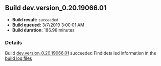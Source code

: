 ## Build dev.version_0.20.19066.01
- **Build result:** `succeeded`
- **Build queued:** 3/7/2019 3:00:01 AM
- **Build duration:** 186.98 minutes
### Details
Build [dev.version_0.20.19066.01](https://winappstudio.visualstudio.com/web/build.aspx?pcguid=a4ef43be-68ce-4195-a619-079b4d9834c2&builduri=vstfs%3a%2f%2f%2fBuild%2fBuild%2f27206) succeeded
Find detailed information in the [build log files](https://uwpctdiags.blob.core.windows.net/buildlogs/dev.version_0.20.19066.01_logs.zip)

